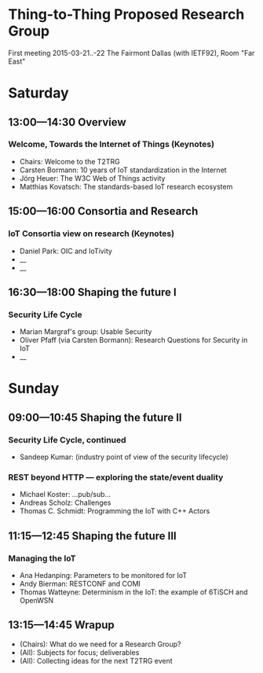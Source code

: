 # Thing-to-Thing Proposed Research Group

First meeting 2015-03-21..-22
The Fairmont Dallas (with IETF92), Room "Far East"

# Saturday

## 13:00—14:30 Overview

### Welcome, Towards the Internet of Things (Keynotes)

* Chairs: Welcome to the T2TRG
* Carsten Bormann: 10 years of IoT standardization in the Internet
* Jörg Heuer: The W3C Web of Things activity
* Matthias Kovatsch: The standards-based IoT research ecosystem

## 15:00—16:00 Consortia and Research

### IoT Consortia view on research (Keynotes)

* Daniel Park: OIC and IoTivity
* __
* __

## 16:30—18:00 Shaping the future I

### Security Life Cycle

* Marian Margraf's group: Usable Security
* Oliver Pfaff (via Carsten Bormann): Research Questions for Security in IoT
* __

# Sunday

## 09:00—10:45 Shaping the future II

### Security Life Cycle, continued

* Sandeep Kumar: (industry point of view of the security lifecycle)

### REST beyond HTTP — exploring the state/event duality

* Michael Koster: ...pub/sub...
* Andreas Scholz: Challenges
* Thomas C. Schmidt: Programming the IoT with C++ Actors

## 11:15—12:45 Shaping the future III

### Managing the IoT

* Ana Hedanping: Parameters to be monitored for IoT
* Andy Bierman: RESTCONF and COMI
* Thomas Watteyne: Determinism in the IoT: the example of 6TiSCH and OpenWSN

## 13:15—14:45 Wrapup

* (Chairs): What do we need for a Research Group?
* (All): Subjects for focus; deliverables
* (All): Collecting ideas for the next T2TRG event
